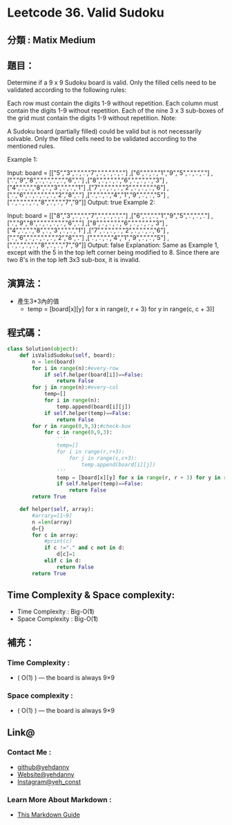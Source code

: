 # Leetcode  36. Valid Sudoku

## 分類 : Matix Medium

## 題目：
Determine if a 9 x 9 Sudoku board is valid. Only the filled cells need to be validated according to the following rules:

Each row must contain the digits 1-9 without repetition.
Each column must contain the digits 1-9 without repetition.
Each of the nine 3 x 3 sub-boxes of the grid must contain the digits 1-9 without repetition.
Note:

A Sudoku board (partially filled) could be valid but is not necessarily solvable.
Only the filled cells need to be validated according to the mentioned rules.

Example 1:

Input: board = 
[["5","3",".",".","7",".",".",".","."]
,["6",".",".","1","9","5",".",".","."]
,[".","9","8",".",".",".",".","6","."]
,["8",".",".",".","6",".",".",".","3"]
,["4",".",".","8",".","3",".",".","1"]
,["7",".",".",".","2",".",".",".","6"]
,[".","6",".",".",".",".","2","8","."]
,[".",".",".","4","1","9",".",".","5"]
,[".",".",".",".","8",".",".","7","9"]]
Output: true
Example 2:

Input: board = 
[["8","3",".",".","7",".",".",".","."]
,["6",".",".","1","9","5",".",".","."]
,[".","9","8",".",".",".",".","6","."]
,["8",".",".",".","6",".",".",".","3"]
,["4",".",".","8",".","3",".",".","1"]
,["7",".",".",".","2",".",".",".","6"]
,[".","6",".",".",".",".","2","8","."]
,[".",".",".","4","1","9",".",".","5"]
,[".",".",".",".","8",".",".","7","9"]]
Output: false
Explanation: Same as Example 1, except with the 5 in the top left corner being modified to 8. Since there are two 8's in the top left 3x3 sub-box, it is invalid.

## 演算法：
- 產生3*3內的值
  - temp = [board[x][y] for x in range(r, r + 3) for y in range(c, c + 3)] 

## 程式碼：
```python
class Solution(object):
    def isValidSudoku(self, board):
        n = len(board)
        for i in range(n):#every-row
            if self.helper(board[i])==False:
                return False
        for j in range(n):#every-col
            temp=[]
            for i in range(n):
                temp.append(board[i][j])
            if self.helper(temp)==False:
                return False
        for r in range(0,9,3):#check-box
            for c in range(0,9,3):
                '''
                temp=[]
                for i in range(r,r+3):
                    for j in range(c,c+3):
                        temp.append(board[i][j])
                '''
                temp = [board[x][y] for x in range(r, r + 3) for y in range(c, c + 3)] 
                if self.helper(temp)==False:
                    return False
        return True

    def helper(self, array):
        #arrary=[1~9]
        n =len(array)
        d={}
        for c in array:
            #print(c)
            if c !="." and c not in d:
                d[c]=1
            elif c in d:
                return False
        return True
```
## Time Complexity & Space complexity:
- Time Complexity   :   Big-O(__1__)
- Space Complexity   :  Big-O(__1__)

## 補充：
### Time Complexity :
- ( O(1) ) — the board is always 9×9
### Space complexity :
- ( O(1) ) — the board is always 9×9

## Link@
### Contact Me : 
- [github@yehdanny](https://github.com/yehdanny)
- [Website@yehdanny](https://yehdanny.github.io/mypage/html/index.html)
- [Instagram@yeh_const](https://www.instagram.com/yeh_const?igsh=MTVlNTl2eGVkeWI2MA%3D%3D&utm_source=qr)
### Learn More About Markdown :
- [This Markdown Guide](https://www.markdownguide.org/)
